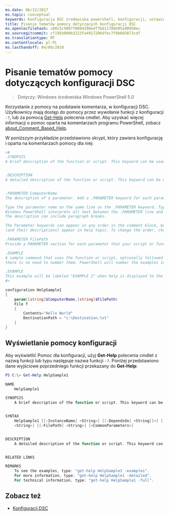 ```yaml
---
ms.date: 06/12/2017
ms.topic: conceptual
keywords: Konfiguracja DSC środowiska powershell, konfiguracji, ustawienia
title: Pisanie tematów pomocy dotyczących konfiguracji DSC
ms.openlocfilehash: c80c5c9007f0094396edf7bd11780495a90950ec
ms.sourcegitcommit: cf195b090b3223fa4917206dfec7f0b603873cdf
ms.translationtype: MT
ms.contentlocale: pl-PL
ms.lasthandoff: 04/09/2018
---
```

# <a name="writing-help-for-dsc-configurations"></a>Pisanie tematów pomocy dotyczących konfiguracji DSC

>Dotyczy: Windows środowiska Windows PowerShell 5.0

Korzystanie z pomocy na podstawie komentarza, w konfiguracji DSC. Użytkownicy mają dostęp do pomocy przez wywołanie funkcji z konfiguracji `-?`, lub za pomocą [Get-Help](https://technet.microsoft.com/library/hh849696.aspx) polecenia cmdlet. Aby uzyskać więcej informacji o pomoc oparta na komentarzach programu PowerShell, zobacz [about_Comment_Based_Help](https://technet.microsoft.com/library/hh847834.aspx).

W poniższym przykładzie przedstawiono skrypt, który zawiera konfigurację i oparta na komentarzach pomocy dla niej:

```powershell
<#
.SYNOPSIS
A brief description of the function or script. This keyword can be used only once for each configuration.


.DESCRIPTION
A detailed description of the function or script. This keyword can be used only once for each configuration.


.PARAMETER ComputerName
The description of a parameter. Add a .PARAMETER keyword for each parameter in the function or script syntax.

Type the parameter name on the same line as the .PARAMETER keyword. Type the parameter description on the lines following the .PARAMETER keyword.
Windows PowerShell interprets all text between the .PARAMETER line and the next keyword or the end of the comment block as part of the parameter description.
The description can include paragraph breaks.

The Parameter keywords can appear in any order in the comment block, but the function or script syntax determines the order in which the parameters
(and their descriptions) appear in help topic. To change the order, change the syntax.

.PARAMETER FilePath
Provide a PARAMETER section for each parameter that your script or function accepts.

.EXAMPLE
A sample command that uses the function or script, optionally followed by sample output and a description. Repeat this keyword for each example. If you have multiple examples,
there is no need to number them. PowerShell will number the examples in help text.

.EXAMPLE
This example will be labeled "EXAMPLE 2" when help is displayed to the user.
#>

configuration HelpSample1
{
    param([string]$ComputerName,[string]$FilePath)
    File f
    {
        Contents="Hello World"
        DestinationPath = "c:\Destination.txt"
    }
}
```

## <a name="viewing-configuration-help"></a>Wyświetlanie pomocy konfiguracji

Aby wyświetlić Pomoc dla konfiguracji, użyj **Get-Help** polecenia cmdlet z nazwą funkcji lub typu następuje nazwa funkcji `-?`. Poniżej przedstawiono dane wyjściowe poprzedniego funkcji przekazany do **Get-Help**:

```powershell
PS C:\> Get-Help HelpSample1

NAME
    HelpSample1

SYNOPSIS
    A brief description of the function or script. This keyword can be used only once for each configuration.


SYNTAX
    HelpSample1 [[-InstanceName] <String>] [[-DependsOn] <String[]>] [[-OutputPath] <String>] [[-ConfigurationData] <Hashtable>] [[-ComputerName]
    <String>] [[-FilePath] <String>] [<CommonParameters>]


DESCRIPTION
    A detailed description of the function or script. This keyword can be used only once for each configuration.


RELATED LINKS

REMARKS
    To see the examples, type: "get-help HelpSample1 -examples".
    For more information, type: "get-help HelpSample1 -detailed".
    For technical information, type: "get-help HelpSample1 -full".
```

## <a name="see-also"></a>Zobacz też
* [Konfiguracji DSC](configurations.md)